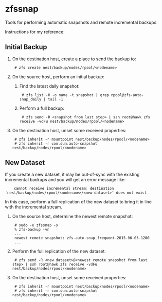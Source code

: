 # zfssnap
Tools for performing automatic snapshots and remote incremental backups.

Instructions for my reference:

## Initial Backup
1. On the destination host, create a place to send the backup to:

        # zfs create nest/backup/nodes/rpool/<nodename>
    
1. On the source host, perform an initial backup:

    1. Find the latest daily snapshot:
    
            # zfs list -H -o name -t snapshot | grep rpool@zfs-auto-snap_daily | tail -1
    
    1. Perform a full backup:
    
            # zfs send -R <snapshot from last step> | ssh root@hawk zfs receive -vdFu nest/backup/nodes/rpool/<nodename>

1. On the destination host, unset some received properties:

        # zfs inherit -r mountpoint nest/backup/nodes/rpool/<nodename>
        # zfs inherit -r com.sun:auto-snapshot nest/backup/nodes/rpool/<nodename>

## New Dataset
If you create a new dataset, it may be out-of-sync with the existing incremental backups and you will get an error message like:

        cannot receive incremental stream: destination 'nest/backup/nodes/rpool/<nodename>/<new dataset>' does not exist

In this case, perform a full replication of the new dataset to bring it in line with the incremental stream.

1. On the source host, determine the newest remote snapshot:

        # sudo -u zfssnap -s
        % zfs-backup -vn
        ...
        newest remote snapshot: zfs-auto-snap_frequent-2015-06-03-1200
        ...

1. Perform the full replication of the new dataset:

        # zfs send -R <new dataset>@<newest remote snapshot from last step> | ssh root@hawk zfs receive -vdFu nest/backup/nodes/rpool/<nodename>

1. On the destination host, unset some received properties:

        # zfs inherit -r mountpoint nest/backup/nodes/rpool/<nodename>
        # zfs inherit -r com.sun:auto-snapshot nest/backup/nodes/rpool/<nodename>
